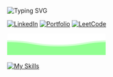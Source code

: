 <!-- Typing animation -->
![Typing SVG](https://readme-typing-svg.herokuapp.com?font=Kode+Mono&pause=1000&color=49F781&random=false&width=435&lines=Hey+there!+I'm+abhxi-r-s;Programmer;Open+Source+Contributor;Tech+Explorer)

<!-- Optional: Visitor badge -->
<!-- <img style="margin-top:100px;" align="right" src="https://visitor-badge.laobi.icu/badge?page_id=abhxi-r-s.abhxi-r-s&left_color=green&right_color=green&left_text=Visitors" /> -->

<!-- Social & Portfolio Links -->
<a href="https://linkedin.com/in/abhishek-r-s-ab7473273">![LinkedIn](https://img.shields.io/badge/LinkedIn-000000?style=for-the-badge&logo=linkedin&logoColor=blue)</a>
<a href="https://abhxi-r-s.github.io/Portfolio/">![Portfolio](https://img.shields.io/badge/Portfolio-000000?style=for-the-badge&logo=&logoColor=white)</a>
<a href="https://www.leetcode.com/abhxified">![LeetCode](https://img.shields.io/badge/LeetCode-000000?style=for-the-badge&logo=LeetCode&logoColor=#d16c06)</a>

<!-- Wave footer -->
<img alt="wave" src="./files/waves.svg">


[![My Skills](https://skillicons.dev/icons?i=python,c,css,html,aws,js,mongodb,java)](https://skillicons.dev)




</table>

<br>



<br>

<div></div>
</div>
